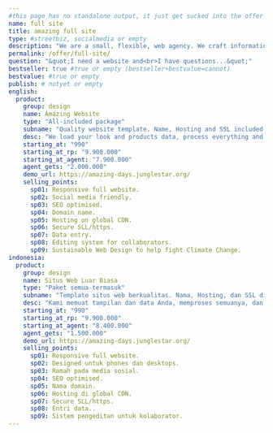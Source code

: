 ```yaml
---
#this page has no standalone output, it just get sucked into the offer page
name: full site
title: amazing full site
type: #streetbiz, socialmedia or empty
description: "We are a small, flexible, web agency. We craft information architecture, screen design, write code and deploy it. We offer full website solutions all-included."
permalink: /offer/full-site/
question: "&quot;I need a website and<br>I have questions...&quot;"
bestseller: true #true or empty (bestseller+bestvalue=cannot)
bestvalue: #true or empty
publish: # notyet or empty
english:
  product:
    group: design
    name: Amazing Website
    type: "All-included package"
    subname: "Quality website template. Name, Hosting and SSL included."
    desc: "We load your look and products data, process everything and produce a clean performant website ready to compete."
    starting_at: "990"
    starting_at_rp: "9.900.000"
    starting_at_agent: "7.900.000"
    agent_gets: "2.000.000"
    demo_url: https://amazing-days.junglestar.org/
    selling_points:
      sp01: Responsive full website.
      sp02: Social media friendly.
      sp03: SEO optimised.
      sp04: Domain name.
      sp05: Hosting on global CDN.
      sp06: Secure SLL/https.
      sp07: Data entry.
      sp08: Editing system for collaborators.
      sp09: Sustainable Web Design to help fight Climate Change.
indonesia:
  product:
    group: design
    name: Situs Web Luar Biasa
    type: "Paket semua-termasuk"
    subname: "Template situs web berkualitas. Nama, Hosting, dan SSL disertakan."
    desc: "Kami memuat tampilan dan data Anda, memproses semuanya, dan menghasilkan situs web yang berperforma bersih yang siap bersaing."
    starting_at: "990"
    starting_at_rp: "9.900.000"
    starting_at_agent: "8.400.000"
    agent_gets: "1.500.000"
    demo_url: https://amazing-days.junglestar.org/
    selling_points:
      sp01: Responsive full website.
      sp02: Designed untuk phones dan desktops.
      sp03: Ramah pada media sosial.
      sp04: SEO optimised.
      sp05: Nama domain.
      sp06: Hosting di global CDN.
      sp07: Secure SLL/https.
      sp08: Entri data..
      sp09: Sistem pengeditan untuk kolaborator.
---
```

